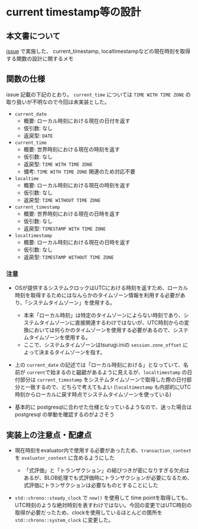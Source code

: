 # current timestamp等の設計

## 本文書について

[issue](https://github.com/project-tsurugi/tsurugi-issues/issues/183) で実施した、 current_timestamp, localtimestampなどの現在時刻を取得する関数の設計に関するメモ

## 関数の仕様

issue 記載の下記のとおり。 `current_time` については `TIME WITH TIME ZONE` の取り扱いが不明なので今回は未実装とした。

* `current_date`
  * 概要: ローカル時刻における現在の日付を返す
  * 仮引数: なし
  * 返戻型: `DATE`
* `current_time`
  * 概要: 世界時刻における現在の時刻を返す
  * 仮引数: なし
  * 返戻型: `TIME WITH TIME ZONE`
  * 備考: `TIME WITH TIME ZONE` 関連のため対応不要
* `localtime`
  * 概要: ローカル時刻における現在の時刻を返す
  * 仮引数: なし
  * 返戻型: `TIME WITHOUT TIME ZONE`
* `current_timestamp`
  * 概要: 世界時刻における現在の日時を返す
  * 仮引数: なし
  * 返戻型: `TIMESTAMP WITH TIME ZONE`
* `localtimestamp`
  * 概要: ローカル時刻における現在の日時を返す
  * 仮引数: なし
  * 返戻型: `TIMESTAMP WITHOUT TIME ZONE`

### 注意

* OSが提供するシステムクロックはUTCにおける時刻を返すため、ローカル時刻を取得するためにはなんらかのタイムゾーン情報を利用する必要があり、「システムタイムゾーン」を使用する。
  * 本来「ローカル時刻」は特定のタイムゾーンによらない時刻であり、システムタイムゾーンに直接関連するわけではないが、UTC時刻からの変換においては何らかのタイムゾーンを使用する必要があるので、システムタイムゾーンを使用する。
  * ここで、システムタイムゾーンはtsurugi.iniの `session.zone_offset` によって決まるタイムゾーンを指す。

* 上の `current_date` の記述では「ローカル時刻における」となっていて、名前が `current`で始まるのと齟齬があるように見えるが、`localtimestamp` の日付部分は `current_timestamp` をシステムタイムゾーンで取得した際の日付部分と一致するので、どちらで考えてもよい (`localtimestamp` も内部的にUTC時刻からローカルに戻す時点でシステムタイムゾーンを使っている)

* 基本的に postgresqlに合わせた仕様となっているようなので、迷った場合は postgresql の挙動を確認するのがよさそう

## 実装上の注意点・配慮点

* 現在時刻をevaluator内で使用する必要があったため、`transaction_context` を `evaluator_context` に含めるようにした
  * 「式評価」と「トランザクション」の結びつきが密になりすぎる欠点はあるが、BLOB処理でも式評価時にトランザクションが必要になるため、式評価にトランザクションは必要なものとすることにした

* `std::chrono::steady_clock` で `now()` を使用して time pointを取得しても、UTC時刻のような絶対時刻を表すわけではない。今回の変更ではUTC時刻の取得が必要だったため、clockを使用しているほとんどの箇所を `std::chrono::system_clock` に変更した。

